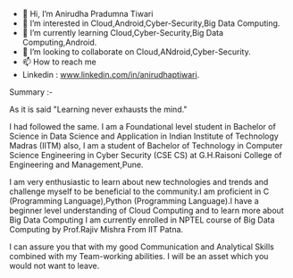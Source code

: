 - 👋 Hi, I’m Anirudha Pradumna Tiwari
- 👀 I’m interested in Cloud,Android,Cyber-Security,Big Data Computing.
- 🌱 I’m currently learning Cloud,Cyber-Security,Big Data Computing,Android.
- 💞️ I’m looking to collaborate on Cloud,ANdroid,Cyber-Security.
- 📫 How to reach me 
- Linkedin : www.linkedin.com/in/anirudhaptiwari.

Summary :- 

As it is said "Learning never exhausts the mind."

I had followed the same. I am a Foundational level student in Bachelor of Science in Data Science and Application in Indian Institute of Technology Madras (IITM) also,
I am a student of Bachelor of Technology in Computer Science Engineering in Cyber Security (CSE CS) at G.H.Raisoni College of Engineering and Management,Pune.

I am very enthusiastic to learn about new technologies and trends and challenge myself to be beneficial to the community.I am proficient in C (Programming Language),Python (Programming Language).I have a beginner level understanding of Cloud Computing and to learn more about Big Data Computing I am currently enrolled in NPTEL course of Big Data Computing by Prof.Rajiv Mishra From IIT Patna.

I can assure you that with my good Communication and Analytical Skills combined with my Team-working abilities. I will be an asset which you would not want to leave.

<!---
anirudhaptiwari/anirudhaptiwari is a ✨ special ✨ repository because its `README.md` (this file) appears on your GitHub profile.
You can click the Preview link to take a look at your changes.
--->
